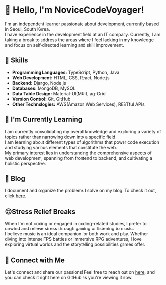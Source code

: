 # 👋 Hello, I'm NoviceCodeVoyager!

I'm an independent learner passionate about development, currently based in Seoul, South Korea.   
I have experience in the development field at an IT company. Currently, I am taking a break to address the areas where I feel lacking in my knowledge and focus on self-directed learning and skill improvement.

## 🚀 Skills

- **Programming Languages:** TypeScript, Python, Java
- **Web Development:** HTML, CSS, React, Node.js
- **Backend:** Django, Node.js
- **Databases:** MongoDB, MySQL
- **Data Table Design:** Material-UI(MUI), ag-Grid
- **Version Control:** Git, GitHub
- **Other Technologies:** AWS(Amazon Web Services), RESTful APIs

## 🌱 I'm Currently Learning

I am currently consolidating my overall knowledge and exploring a variety of topics rather than narrowing down into a specific field.   
I am learning about different types of algorithms that power code execution and studying various elements that constitute the web.   
My primary interest lies in understanding the comprehensive aspects of web development, spanning from frontend to backend, and cultivating a holistic perspective.

## 📝 Blog

I document and organize the problems I solve on my blog. To check it out, click [here](https://woojinjeonkr.github.io/).

## 😌Stress Relief Breaks

When I'm not coding or engaged in coding-related studies, I prefer to unwind and relieve stress through gaming or listening to music.   
I believe music is an ideal companion for both work and play. Whether diving into intense FPS battles or immersive RPG adventures, I love exploring virtual worlds and the storytelling possibilities games offer.

## 🔗 Connect with Me

Let's connect and share our passions! Feel free to reach out on [here](https://github.com/WoojinJeonkr), and you can check it right here on GitHub as you're viewing it now.
